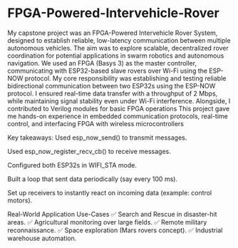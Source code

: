 # FPGA-Powered-Intervehicle-Rover
My capstone project was an FPGA-Powered Intervehicle Rover System, designed to establish reliable, low-latency communication between multiple autonomous vehicles. 
The aim was to explore scalable, decentralized rover coordination for potential applications in swarm robotics and autonomous navigation. 
We used an FPGA (Basys 3) as the master controller, communicating with ESP32-based slave rovers over Wi-Fi using the ESP-NOW protocol.
My core responsibility was establishing and testing reliable bidirectional communication between two ESP32s using the ESP-NOW protocol. I ensured real-time data transfer with a throughput of 2 Mbps, while maintaining signal stability even under Wi-Fi interference. Alongside, I contributed to Verilog modules for basic FPGA operations
This project gave me hands-on experience in embedded communication protocols, real-time control, and interfacing FPGA with wireless microcontrollers

Key takeaways:
Used esp_now_send() to transmit messages.

Used esp_now_register_recv_cb() to receive messages.

Configured both ESP32s in WIFI_STA mode.

Built a loop that sent data periodically (say every 100 ms).

Set up receivers to instantly react on incoming data (example: control motors).

Real-World Application Use-Cases
✅ Search and Rescue in disaster-hit areas.
✅ Agricultural monitoring over large fields.
✅ Remote military reconnaissance.
✅ Space exploration (Mars rovers concept).
✅ Industrial warehouse automation.



